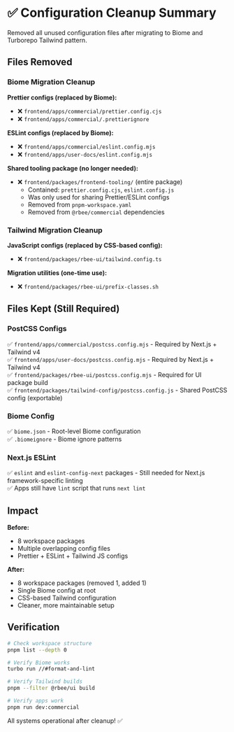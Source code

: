 # ✅ Configuration Cleanup Summary

Removed all unused configuration files after migrating to Biome and Turborepo Tailwind pattern.

## Files Removed

### Biome Migration Cleanup

**Prettier configs (replaced by Biome):**
- ❌ `frontend/apps/commercial/prettier.config.cjs`
- ❌ `frontend/apps/commercial/.prettierignore`

**ESLint configs (replaced by Biome):**
- ❌ `frontend/apps/commercial/eslint.config.mjs`
- ❌ `frontend/apps/user-docs/eslint.config.mjs`

**Shared tooling package (no longer needed):**
- ❌ `frontend/packages/frontend-tooling/` (entire package)
  - Contained: `prettier.config.cjs`, `eslint.config.js`
  - Was only used for sharing Prettier/ESLint configs
  - Removed from `pnpm-workspace.yaml`
  - Removed from `@rbee/commercial` dependencies

### Tailwind Migration Cleanup

**JavaScript configs (replaced by CSS-based config):**
- ❌ `frontend/packages/rbee-ui/tailwind.config.ts`

**Migration utilities (one-time use):**
- ❌ `frontend/packages/rbee-ui/prefix-classes.sh`

## Files Kept (Still Required)

### PostCSS Configs
✅ `frontend/apps/commercial/postcss.config.mjs` - Required by Next.js + Tailwind v4  
✅ `frontend/apps/user-docs/postcss.config.mjs` - Required by Next.js + Tailwind v4  
✅ `frontend/packages/rbee-ui/postcss.config.mjs` - Required for UI package build  
✅ `frontend/packages/tailwind-config/postcss.config.js` - Shared PostCSS config (exportable)

### Biome Config
✅ `biome.json` - Root-level Biome configuration  
✅ `.biomeignore` - Biome ignore patterns

### Next.js ESLint
✅ `eslint` and `eslint-config-next` packages - Still needed for Next.js framework-specific linting  
✅ Apps still have `lint` script that runs `next lint`

## Impact

**Before:**
- 8 workspace packages
- Multiple overlapping config files
- Prettier + ESLint + Tailwind JS configs

**After:**
- 8 workspace packages (removed 1, added 1)
- Single Biome config at root
- CSS-based Tailwind configuration
- Cleaner, more maintainable setup

## Verification

```bash
# Check workspace structure
pnpm list --depth 0

# Verify Biome works
turbo run //#format-and-lint

# Verify Tailwind builds
pnpm --filter @rbee/ui build

# Verify apps work
pnpm run dev:commercial
```

All systems operational after cleanup! ✅

